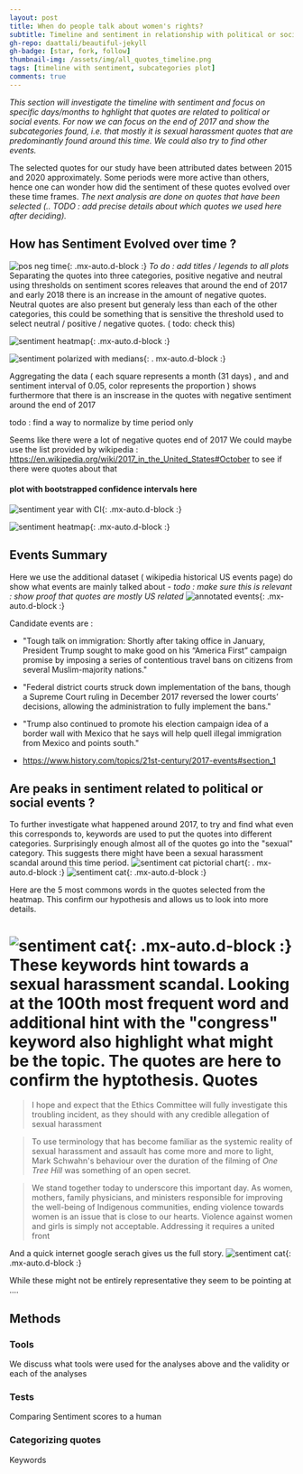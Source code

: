 ```yaml
---
layout: post
title: When do people talk about women's rights?
subtitle: Timeline and sentiment in relationship with political or social events
gh-repo: daattali/beautiful-jekyll
gh-badge: [star, fork, follow]
thumbnail-img: /assets/img/all_quotes_timeline.png
tags: [timeline with sentiment, subcategories plot]
comments: true
---
```


_This section will investigate the timeline with sentiment and focus on specific 
days/months to hghlight that quotes are related to political or social events._
_For now we can focus on the end of 2017 and show the subcategories found, i.e. that
 mostly it is sexual harassment quotes that are predominantly found around this time._ 
_We could also try to find other events._


The selected quotes for our study have been attributed dates between 2015 and 2020 approximately. 
Some periods were more active than others, hence one can wonder how did the sentiment of these quotes evolved over these time frames.
_The next analysis are done on quotes that have been selected (.. TODO : add precise details about which quotes we used here after deciding)._

## How has Sentiment Evolved over time ?

![pos neg time](https://raw.githubusercontent.com/epfl-ada/ada-2021-project-concatsanddogs/main/img/sentiment_time_pos_neg_neu.jpg){: .mx-auto.d-block :}
_To do : add titles / legends to all plots_
Separating the quotes into three categories, positive negative and neutral using thresholds on sentiment scores releaves 
that around the end of 2017 and early 2018 there is an increase in the amount of negative quotes.
Neutral quotes are also present but generaly less than each of the other categories, 
this could be something that is sensitive the threshold used to select neutral / positive / negative quotes. ( todo: check this)

![sentiment heatmap](https://raw.githubusercontent.com/epfl-ada/ada-2021-project-concatsanddogs/main/img/sentiment_heatmap.jpg){: .mx-auto.d-block :}

![sentiment polarized with medians](https://raw.githubusercontent.com/epfl-ada/ada-2021-project-concatsanddogs/main/img/all_quotes_with_medians.png){: .    mx-auto.d-block :}


Aggregating the data ( each square represents a month (31 days) , and and sentiment interval of 0.05, color represents the proportion ) 
shows furthermore that there is an inscrease in the quotes with negative sentiment around the end of 2017

todo : find a way to normalize by time period only

Seems like there were a lot of negative quotes end of 2017
We could maybe use the list provided by wikipedia : https://en.wikipedia.org/wiki/2017_in_the_United_States#October to see if there were quotes about that
 
#### plot with bootstrapped confidence intervals here
![sentiment year with CI](https://raw.githubusercontent.com/epfl-ada/ada-2021-project-concatsanddogs/main/img/byyear_sentiment_barplot.png){: .mx-auto.d-block :}

![sentiment heatmap](https://raw.githubusercontent.com/epfl-ada/ada-2021-project-concatsanddogs/main/img/example_with_medians.png){: .mx-auto.d-block :}
## Events Summary


Here we use the additional dataset ( wikipedia historical US events page) do show what events are mainly talked about -
_todo : make sure this is relevant : show proof that quotes are mostly US related_
![annotated events](https://raw.githubusercontent.com/epfl-ada/ada-2021-project-concatsanddogs/main/img/events_time.jpg){: .mx-auto.d-block :}

Candidate events  are :

* "Tough talk on immigration: Shortly after taking office in January, President Trump sought to make good on his “America First” campaign promise by imposing a series of contentious travel bans on citizens from several Muslim-majority nations."

* "Federal district courts struck down implementation of the bans, though a Supreme Court ruling in December 2017 reversed the lower courts’ decisions, allowing the administration to fully implement the bans."

* "Trump also continued to promote his election campaign idea of a border wall with Mexico that he says will help quell illegal immigration from Mexico and points south."

* https://www.history.com/topics/21st-century/2017-events#section_1

## Are peaks in sentiment related to political or social events ?
To further investigate what happened around 2017, to try and find what even this corresponds to,
keywords are used to put the quotes into different categories. 
Surprisingly enough almost all of the quotes go into the "sexual" category.
This suggests there might have been a sexual harassment scandal around this time period.
![sentiment cat pictorial chart](https://raw.githubusercontent.com/epfl-ada/ada-2021-project-concatsanddogs/main/img/pictorial_chart.png){: .    mx-auto.d-block :}
![sentiment cat](https://raw.githubusercontent.com/epfl-ada/ada-2021-project-concatsanddogs/main/img/sentiment_categ.jpg){: .mx-auto.d-block :}

Here are the 5 most commons words in the quotes selected from the heatmap. This confirm our hypothesis and allows us to look into more details.

 ![sentiment cat](https://raw.githubusercontent.com/epfl-ada/ada-2021-project-concatsanddogs/main/img/5_most_common_word_event.png){: .mx-auto.d-block :}
These keywords hint towards a sexual harassment scandal. Looking at the 100th most frequent word and additional hint with the "congress" keyword also highlight what might be the topic. The quotes are here to confirm the hyptothesis. 
**Quotes**
======
> I hope and expect that the Ethics Committee will fully investigate this troubling incident, as they should with any credible allegation of sexual harassment

> To use terminology that has become familiar as the systemic reality of sexual harassment and assault has come more and more to light, Mark Schwahn's behaviour over the duration of the filming of *One Tree Hill* was something of an open secret. 

> We stand together today to underscore this important day. As women, mothers, family physicians, and ministers responsible for improving the well-being of Indigenous communities, ending violence towards women is an issue that is close to our hearts. Violence against women and girls is simply not acceptable. Addressing it requires a united front

And a quick internet google serach gives us the full story. 
![sentiment cat](https://raw.githubusercontent.com/epfl-ada/ada-2021-project-concatsanddogs/main/img/trump_snapshot.png){: .mx-auto.d-block :} 




While these might not be entirely representative they seem to be pointing at .... 


## Methods 
### Tools
We discuss what tools were used for the analyses above and the validity or each of the analyses

### Tests
Comparing Sentiment scores to a human

### Categorizing quotes
Keywords 
